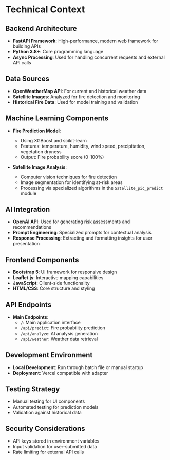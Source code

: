 # Technical Context

## Backend Architecture
- **FastAPI Framework**: High-performance, modern web framework for building APIs
- **Python 3.8+**: Core programming language
- **Async Processing**: Used for handling concurrent requests and external API calls

## Data Sources
- **OpenWeatherMap API**: For current and historical weather data
- **Satellite Images**: Analyzed for fire detection and monitoring
- **Historical Fire Data**: Used for model training and validation

## Machine Learning Components
- **Fire Prediction Model**: 
  - Using XGBoost and scikit-learn
  - Features: temperature, humidity, wind speed, precipitation, vegetation dryness
  - Output: Fire probability score (0-100%)
  
- **Satellite Image Analysis**:
  - Computer vision techniques for fire detection
  - Image segmentation for identifying at-risk areas
  - Processing via specialized algorithms in the `Satellite_pic_predict` module

## AI Integration
- **OpenAI API**: Used for generating risk assessments and recommendations
- **Prompt Engineering**: Specialized prompts for contextual analysis
- **Response Processing**: Extracting and formatting insights for user presentation

## Frontend Components
- **Bootstrap 5**: UI framework for responsive design
- **Leaflet.js**: Interactive mapping capabilities
- **JavaScript**: Client-side functionality
- **HTML/CSS**: Core structure and styling

## API Endpoints
- **Main Endpoints**:
  - `/`: Main application interface
  - `/api/predict`: Fire probability prediction
  - `/api/analyze`: AI analysis generation
  - `/api/weather`: Weather data retrieval

## Development Environment
- **Local Development**: Run through batch file or manual startup
- **Deployment**: Vercel compatible with adapter

## Testing Strategy
- Manual testing for UI components
- Automated testing for prediction models
- Validation against historical data

## Security Considerations
- API keys stored in environment variables
- Input validation for user-submitted data
- Rate limiting for external API calls 